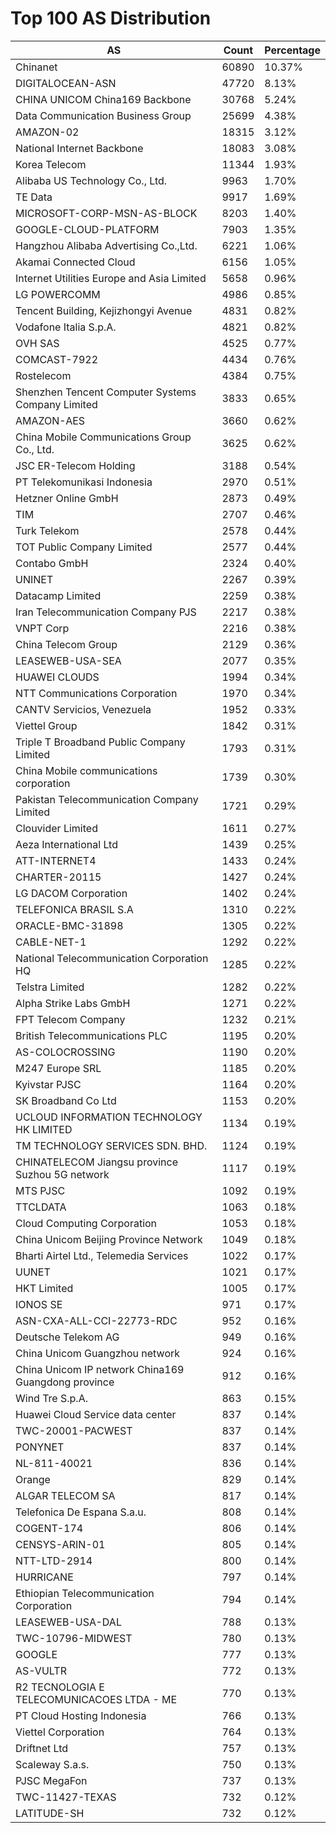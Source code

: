 # Top 100 AS Distribution
| AS | Count | Percentage |
|----|----|----|
| Chinanet | 60890 | 10.37% |
| DIGITALOCEAN-ASN | 47720 | 8.13% |
| CHINA UNICOM China169 Backbone | 30768 | 5.24% |
| Data Communication Business Group | 25699 | 4.38% |
| AMAZON-02 | 18315 | 3.12% |
| National Internet Backbone | 18083 | 3.08% |
| Korea Telecom | 11344 | 1.93% |
| Alibaba US Technology Co., Ltd. | 9963 | 1.70% |
| TE Data | 9917 | 1.69% |
| MICROSOFT-CORP-MSN-AS-BLOCK | 8203 | 1.40% |
| GOOGLE-CLOUD-PLATFORM | 7903 | 1.35% |
| Hangzhou Alibaba Advertising Co.,Ltd. | 6221 | 1.06% |
| Akamai Connected Cloud | 6156 | 1.05% |
| Internet Utilities Europe and Asia Limited | 5658 | 0.96% |
| LG POWERCOMM | 4986 | 0.85% |
| Tencent Building, Kejizhongyi Avenue | 4831 | 0.82% |
| Vodafone Italia S.p.A. | 4821 | 0.82% |
| OVH SAS | 4525 | 0.77% |
| COMCAST-7922 | 4434 | 0.76% |
| Rostelecom | 4384 | 0.75% |
| Shenzhen Tencent Computer Systems Company Limited | 3833 | 0.65% |
| AMAZON-AES | 3660 | 0.62% |
| China Mobile Communications Group Co., Ltd. | 3625 | 0.62% |
| JSC ER-Telecom Holding | 3188 | 0.54% |
| PT Telekomunikasi Indonesia | 2970 | 0.51% |
| Hetzner Online GmbH | 2873 | 0.49% |
| TIM | 2707 | 0.46% |
| Turk Telekom | 2578 | 0.44% |
| TOT Public Company Limited | 2577 | 0.44% |
| Contabo GmbH | 2324 | 0.40% |
| UNINET | 2267 | 0.39% |
| Datacamp Limited | 2259 | 0.38% |
| Iran Telecommunication Company PJS | 2217 | 0.38% |
| VNPT Corp | 2216 | 0.38% |
| China Telecom Group | 2129 | 0.36% |
| LEASEWEB-USA-SEA | 2077 | 0.35% |
| HUAWEI CLOUDS | 1994 | 0.34% |
| NTT Communications Corporation | 1970 | 0.34% |
| CANTV Servicios, Venezuela | 1952 | 0.33% |
| Viettel Group | 1842 | 0.31% |
| Triple T Broadband Public Company Limited | 1793 | 0.31% |
| China Mobile communications corporation | 1739 | 0.30% |
| Pakistan Telecommunication Company Limited | 1721 | 0.29% |
| Clouvider Limited | 1611 | 0.27% |
| Aeza International Ltd | 1439 | 0.25% |
| ATT-INTERNET4 | 1433 | 0.24% |
| CHARTER-20115 | 1427 | 0.24% |
| LG DACOM Corporation | 1402 | 0.24% |
| TELEFONICA BRASIL S.A | 1310 | 0.22% |
| ORACLE-BMC-31898 | 1305 | 0.22% |
| CABLE-NET-1 | 1292 | 0.22% |
| National Telecommunication Corporation HQ | 1285 | 0.22% |
| Telstra Limited | 1282 | 0.22% |
| Alpha Strike Labs GmbH | 1271 | 0.22% |
| FPT Telecom Company | 1232 | 0.21% |
| British Telecommunications PLC | 1195 | 0.20% |
| AS-COLOCROSSING | 1190 | 0.20% |
| M247 Europe SRL | 1185 | 0.20% |
| Kyivstar PJSC | 1164 | 0.20% |
| SK Broadband Co Ltd | 1153 | 0.20% |
| UCLOUD INFORMATION TECHNOLOGY HK LIMITED | 1134 | 0.19% |
| TM TECHNOLOGY SERVICES SDN. BHD. | 1124 | 0.19% |
| CHINATELECOM Jiangsu province Suzhou 5G network | 1117 | 0.19% |
| MTS PJSC | 1092 | 0.19% |
| TTCLDATA | 1063 | 0.18% |
| Cloud Computing Corporation | 1053 | 0.18% |
| China Unicom Beijing Province Network | 1049 | 0.18% |
| Bharti Airtel Ltd., Telemedia Services | 1022 | 0.17% |
| UUNET | 1021 | 0.17% |
| HKT Limited | 1005 | 0.17% |
| IONOS SE | 971 | 0.17% |
| ASN-CXA-ALL-CCI-22773-RDC | 952 | 0.16% |
| Deutsche Telekom AG | 949 | 0.16% |
| China Unicom Guangzhou network | 924 | 0.16% |
| China Unicom IP network China169 Guangdong province | 912 | 0.16% |
| Wind Tre S.p.A. | 863 | 0.15% |
| Huawei Cloud Service data center | 837 | 0.14% |
| TWC-20001-PACWEST | 837 | 0.14% |
| PONYNET | 837 | 0.14% |
| NL-811-40021 | 836 | 0.14% |
| Orange | 829 | 0.14% |
| ALGAR TELECOM SA | 817 | 0.14% |
| Telefonica De Espana S.a.u. | 808 | 0.14% |
| COGENT-174 | 806 | 0.14% |
| CENSYS-ARIN-01 | 805 | 0.14% |
| NTT-LTD-2914 | 800 | 0.14% |
| HURRICANE | 797 | 0.14% |
| Ethiopian Telecommunication Corporation | 794 | 0.14% |
| LEASEWEB-USA-DAL | 788 | 0.13% |
| TWC-10796-MIDWEST | 780 | 0.13% |
| GOOGLE | 777 | 0.13% |
| AS-VULTR | 772 | 0.13% |
| R2 TECNOLOGIA E TELECOMUNICACOES LTDA - ME | 770 | 0.13% |
| PT Cloud Hosting Indonesia | 766 | 0.13% |
| Viettel Corporation | 764 | 0.13% |
| Driftnet Ltd | 757 | 0.13% |
| Scaleway S.a.s. | 750 | 0.13% |
| PJSC MegaFon | 737 | 0.13% |
| TWC-11427-TEXAS | 732 | 0.12% |
| LATITUDE-SH | 732 | 0.12% |
